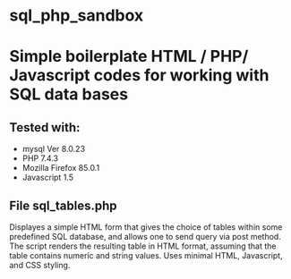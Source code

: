 # sql_php_sandbox

# Simple boilerplate HTML / PHP/ Javascript codes for working with SQL data bases
## Tested with:
- mysql  Ver 8.0.23
- PHP 7.4.3
- Mozilla Firefox 85.0.1
- Javascript 1.5

## File sql_tables.php 
Displayes a simple HTML form that gives the choice of tables within some predefined
SQL database, and allows one to send query via post method.  The script renders the resulting table in HTML format, assuming
that the table contains numeric and string values. Uses minimal HTML, Javascript, and CSS styling. 
